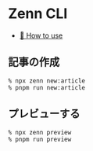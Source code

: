 # Zenn CLI

- [📘 How to use](https://zenn.dev/zenn/articles/zenn-cli-guide)

## 記事の作成

```
% npx zenn new:article
% pnpm run new:article
```

## プレビューする

```
% npx zenn preview
% pnpm run preview
```